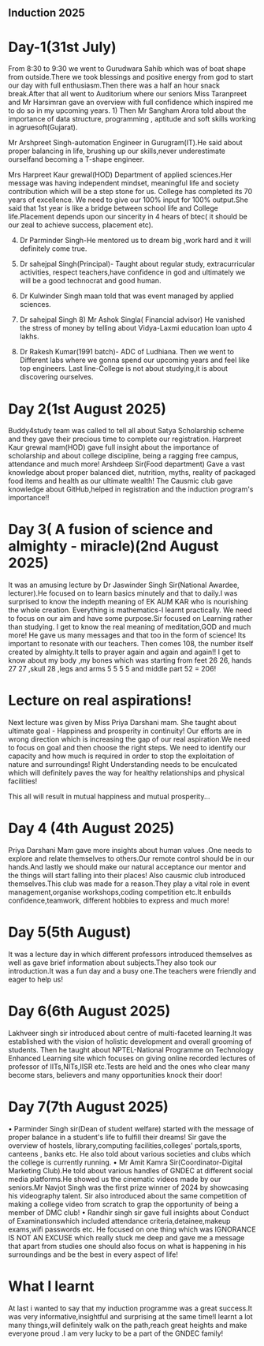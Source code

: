 
## Induction 2025
# Day-1(31st July)
From 8:30 to 9:30 we went to Gurudwara Sahib which was of boat shape from outside.There we took blessings and positive energy from god to start our day with full enthusiasm.Then there was a half an hour snack break.After that all went to Auditorium where our seniors Miss Taranpreet and Mr Harsimran gave an overview with full confidence which inspired me to do so in my upcoming years. 1) Then Mr Sangham Arora told about the importance of data structure, programming , aptitude and soft skills working in agruesoft(Gujarat).

Mr Arshpreet Singh-automation Engineer in Gurugram(IT).He said about proper balancing in life, brushing up our skills,never underestimate ourselfand becoming a T-shape engineer.


Mrs Harpreet Kaur grewal(HOD) Department of applied sciences.Her message was having independent mindset, meaningful life and society contribution which will be a step stone for us. College has completed its 70 years of excellence. We need to give our 100% input for 100% output.She said that 1st year is like a bridge between school life and College life.Placement depends upon our sincerity in 4 hears of btec( it should be our zeal to achieve success, placement etc). 


4) Dr Parminder Singh-He mentored us to dream big ,work hard and it will definitely come true.

 5) Dr sahejpal Singh(Principal)- Taught about regular study, extracurricular activities, respect teachers,have confidence in god and ultimately we will be a good technocrat and good human.

  
6) Dr Kulwinder Singh maan told that was event managed by applied sciences.

 7) Dr sahejpal Singh 8) Mr Ashok Singla( Financial advisor) He vanished the stress of money by telling about Vidya-Laxmi education loan upto 4 lakhs.

 8) Dr Rakesh Kumar(1991 batch)- ADC of Ludhiana. Then we went to Different labs where we gonna spend our upcoming years and feel like top engineers.
Last line-College is not about studying,it is about discovering ourselves.

# Day 2(1st August 2025)
Buddy4study team was called to tell all about Satya Scholarship scheme and they gave their precious time to complete our registration. Harpreet Kaur grewal mam(HOD) gave full insight about the importance of scholarship and about college discipline, being a ragging free campus, attendance and much more! Arshdeep Sir(Food department) Gave a vast knowledge about proper balanced diet, nutrition, myths, reality of packaged food items and health as our ultimate wealth! The Causmic club gave knowledge about GitHub,helped in registration and the induction program's importance!!

# Day 3( A fusion of science and almighty - miracle)(2nd August 2025)
It was an amusing lecture by Dr Jaswinder Singh Sir(National Awardee, lecturer).He focused on to learn basics minutely and that to daily.I was surprised to know the indepth meaning of EK AUM KAR who is nourishing the whole creation. Everything is mathematics-I learnt practically. We need to focus on our aim and have some purpose.Sir focused on Learning rather than studying. I get to know the real meaning of meditation,GOD and much more! He gave us many messages and that too in the form of science! Its important to resonate with our teachers. Then comes 108, the number itself created by almighty.It tells to prayer again and again and again!! I get to know about my body ,my bones which was starting from feet 26 26, hands 27 27 ,skull 28 ,legs and arms 5 5 5 5 and middle part 52 = 206!

# Lecture on real aspirations!
Next lecture was given by Miss Priya Darshani mam. She taught about ultimate goal - Happiness and prosperity in continuity!  Our efforts are in wrong direction which is increasing the gap of our real aspiration.We need to focus on goal and then choose the right steps. We need to identify our capacity and how much is required in order to stop the exploitation of nature and surroundings! Right Understanding needs to be enculcated which will definitely paves the way for healthy relationships and physical facilities!

This all will result in mutual happiness and mutual prosperity...

# Day 4 (4th August 2025)
Priya Darshani Mam gave more insights about human values .One needs to explore and relate themselves to others.Our remote control should be in our hands.And lastly we should make our natural acceptance our mentor and the things will start falling into their places! Also causmic club introduced themselves.This club was made for a reason.They play a vital role in event management,organise workshops,coding competition etc.It enbuilds confidence,teamwork, different hobbies to express and much more!

# Day 5(5th August)
It was a lecture day in which different professors introduced themselves as well as gave brief information about subjects.They also took our introduction.It was a fun day and a busy one.The teachers were friendly and eager to help us!

# Day 6(6th August 2025)
Lakhveer singh sir introduced about centre of multi-faceted learning.It was established with the vision of holistic development and overall grooming of students. Then he taught about NPTEL-National Programme on Technology Enhanced Learning site which focuses on giving online recorded lectures of professor of IITs,NITs,IISR etc.Tests are held and the ones who clear many become stars, believers and many opportunities knock their door!

# Day 7(7th August 2025)
• Parminder Singh sir(Dean of student welfare) started with the message of proper balance in a student's life to fulfill their dreams! Sir gave the overview of hostels, library,computing facilities,colleges' portals,sports, canteens , banks etc. He also told about various societies and clubs which the college is currently running. • Mr Amit Kamra Sir(Coordinator-Digital Marketing Club).He told about various handles of GNDEC at different social media platforms.He showed us the cinematic videos made by our seniors.Mr Navjot Singh was the first prize winner of 2024 by showcasing his videography talent. Sir also introduced about the same competition of making a college video from scratch to grap the opportunity of being a member of DMC club! • Randhir singh sir gave full insights about Conduct of Examinationswhich included attendance criteria,detainee,makeup exams,wifi passwords etc. He focused on one thing which was IGNORANCE IS NOT AN EXCUSE which really stuck me deep and gave me a message that apart from studies one should also focus on what is happening in his surroundings and be the best in every aspect of life!

# What I learnt
At last i wanted to say that my induction programme was a great success.It was very informative,insightful and surprising at the same time!I learnt a lot many things,will definitely walk on the path,reach great heights and make everyone proud .I am very lucky to be a part of the GNDEC family!
